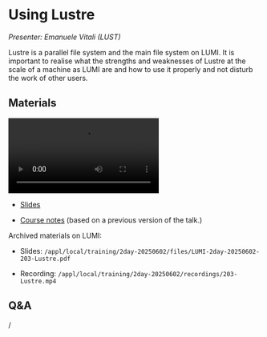 # Using Lustre

*Presenter: Emanuele Vitali (LUST)*

Lustre is a parallel file system and the main file system on LUMI.
It is important to realise what the strengths and weaknesses of Lustre at the
scale of a machine as LUMI are and how to use it properly and not disturb the
work of other users.


## Materials

<!--
Materials will be made available after the lecture
-->

<video src="https://462000265.lumidata.eu/2day-20250602/recordings/203-Lustre.mp4" controls="controls"></video>

<!--
-   A video recording will follow.
-->

-   [Slides](https://462000265.lumidata.eu/2day-20250602/files/LUMI-2day-20250602-203-Lustre.pdf)

-   [Course notes](203-Lustre.md) (based on a previous version of the talk.)

Archived materials on LUMI:

-   Slides: `/appl/local/training/2day-20250602/files/LUMI-2day-20250602-203-Lustre.pdf`

-   Recording: `/appl/local/training/2day-20250602/recordings/203-Lustre.mp4`


## Q&A

/
